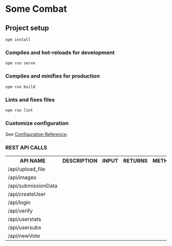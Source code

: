 # Some Combat

## Project setup
```
npm install
```

### Compiles and hot-reloads for development
```
npm run serve
```

### Compiles and minifies for production
```
npm run build
```

### Lints and fixes files
```
npm run lint
```

### Customize configuration
See [Configuration Reference](https://cli.vuejs.org/config/).

<h3>REST API CALLS</h3>
<table>
    <tr>
        <th> API NAME </th>
        <th> DESCRIPTION </th>
        <th> INPUT </th>
        <th> RETURNS </th>
        <th> METHOD </th>
    </tr>
    <tr>
        <td>/api/upload_file</td>
        <td></td>
        <td></td>
        <td></td>
        <td></td>
    </tr>
    <tr>
        <td>/api/images</td>
        <td></td>
        <td></td>
        <td></td>
        <td></td>
    </tr>
    <tr>
        <td>/api/submissionData</td>
        <td></td>
        <td></td>
        <td></td>
        <td></td>
    </tr>
    <tr>
        <td>/api/createUser</td>
        <td></td>
        <td></td>
        <td></td>
        <td></td>
    </tr>
    <tr>
        <td>/api/login</td>
        <td></td>
        <td></td>
        <td></td>
        <td></td>
    </tr>
    <tr>
        <td>/api/verify</td>
        <td></td>
        <td></td>
        <td></td>
        <td></td>
    </tr>
    <tr>
        <td>/api/userstats</td>
        <td></td>
        <td></td>
        <td></td>
        <td></td>
    </tr>
    <tr>
        <td>/api/usersubs</td>
        <td></td>
        <td></td>
        <td></td>
        <td></td>
    </tr>
    <tr>
        <td>/api/newVote</td>
        <td></td>
        <td></td>
        <td></td>
        <td></td>
    </tr>

</table>